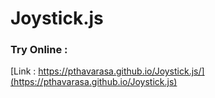# Joystick.js

### Try Online :
[Link : https://pthavarasa.github.io/Joystick.js/](https://pthavarasa.github.io/Joystick.js)
